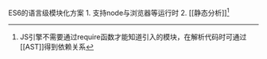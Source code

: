 ES6的语言级模块化方案
	1. 支持node与浏览器等运行时
	2. [[静态分析]][^1]

[^1]: JS引擎不需要通过require函数才能知道引入的模块，在解析代码时可通过[[AST]]得到依赖关系